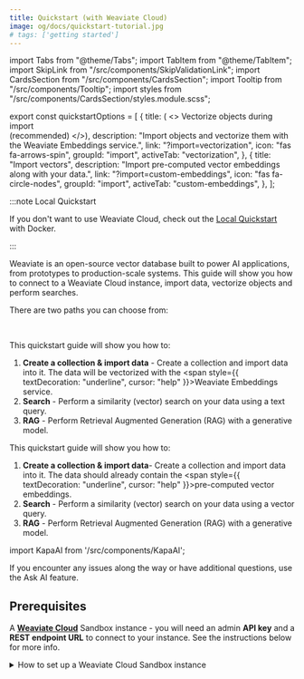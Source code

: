 ```yaml
---
title: Quickstart (with Weaviate Cloud)
image: og/docs/quickstart-tutorial.jpg
# tags: ['getting started']
---
```


import Tabs from "@theme/Tabs";
import TabItem from "@theme/TabItem";
import SkipLink from "/src/components/SkipValidationLink";
import CardsSection from "/src/components/CardsSection";
import Tooltip from "/src/components/Tooltip";
import styles from "/src/components/CardsSection/styles.module.scss";

export const quickstartOptions = [
  {
    title: ( <> Vectorize objects during import<br/>(recommended) </>),
    description:
      "Import objects and vectorize them with the Weaviate Embeddings service.",
    link: "?import=vectorization",
    icon: "fas fa-arrows-spin",
    groupId: "import",
    activeTab: "vectorization",
  },
  {
    title: "Import vectors",
    description: "Import pre-computed vector embeddings along with your data.",
    link: "?import=custom-embeddings",
    icon: "fas fa-circle-nodes",
    groupId: "import",
    activeTab: "custom-embeddings",
  },
];

:::note Local Quickstart

If you don't want to use Weaviate Cloud, check out the [Local Quickstart](local.md) with Docker.

:::

Weaviate is an open-source vector database built to power AI applications, from prototypes to production-scale systems. This guide will show you how to connect to a Weaviate Cloud instance, import data, vectorize objects and perform searches.

There are two paths you can choose from: 

<CardsSection items={quickstartOptions} className={styles.smallCards} />
<br/>

<Tabs groupId="import" queryString="import" className="hidden-tabs">
<TabItem value="vectorization" label="Vectorize objects during import">

This quickstart guide will show you how to:

1. **Create a collection & import data** - Create a collection and import data into it. The data will be vectorized with the <Tooltip content="Weaviate Embeddings is a managed embedding inference service for Weaviate Cloud users. It generates vector embeddings for your data and queries conveniently and directly from a Weaviate Cloud database instance." position="top"><span style={{ textDecoration: "underline", cursor: "help" }}>Weaviate Embeddings</span></Tooltip> service.
2. **Search** - Perform a similarity (vector) search on your data using a text query.
3. **RAG** - Perform Retrieval Augmented Generation (RAG) with a generative model.

</TabItem>
<TabItem value="custom-embeddings" label="Import vectors">

This quickstart guide will show you how to:

1. **Create a collection & import data**- Create a collection and import data into it. The data should already contain the <Tooltip content="Vector embeddings generated by an embedding model (from a provider like OpenAI, Anthropic, etc.)." position="top"><span style={{ textDecoration: "underline", cursor: "help" }}>pre-computed vector embeddings</span></Tooltip>.
2. **Search** - Perform a similarity (vector) search on your data using a vector query.
3. **RAG** - Perform Retrieval Augmented Generation (RAG) with a generative model.

</TabItem>
</Tabs>

import KapaAI from '/src/components/KapaAI';

If you encounter any issues along the way or have additional questions, use the <KapaAI>Ask AI</KapaAI> feature.

## Prerequisites

A **[Weaviate Cloud](https://console.weaviate.cloud/)** Sandbox instance - you will need an admin **API key** and a **REST endpoint URL** to connect to your instance. See the instructions below for more info.

<details>
<summary>How to set up a Weaviate Cloud Sandbox instance</summary>

Go to the [Weaviate Cloud console](https://console.weaviate.cloud) and create a free Sandbox instance as shown in the interactive example below.

<div
  style={{
    position: "relative",
    paddingBottom: "calc(54.10879629629629% + 50px)",
    height: 0,
  }}
>
  <iframe
    id="mk6l470aqk"
    src="https://app.guideflow.com/embed/mk6l470aqk"
    width="100%"
    height="100%"
    style={{ overflow: "hidden", position: "absolute", border: "none" }}
    scrolling="no"
    allow="clipboard-read; clipboard-write"
    webKitAllowFullScreen
    mozAllowFullScreen
    allowFullScreen
    allowTransparency="true"
  />
  <script
    src="https://app.guideflow.com/assets/opt.js"
    data-iframe-id="mk6l470aqk"
  ></script>
</div>

<br />

:::note

- Cluster provisioning typically takes 1-3 minutes.
- When the cluster is ready, Weaviate Cloud displays a checkmark (`✔️`) next to the cluster name.
- Note that Weaviate Cloud adds a random suffix to sandbox cluster names to ensure uniqueness.

:::

</details>

<details>
<summary>How to retrieve Weaviate Cloud credentials (`WEAVIATE_API_KEY` and `WEAVIATE_URL`)</summary>

After you create a Weaviate Cloud instance, you will need the:

- **REST Endpoint URL** and the
- **Administrator API Key**.

You can retrieve them both from the [WCD console](https://console.weaviate.cloud) as shown in the interactive example below.

<div
  style={{
    position: "relative",
    paddingBottom: "calc(54.10879629629629% + 50px)",
    height: 0,
  }}
>
  <iframe
    id="ok8l954sxr"
    src="https://app.guideflow.com/embed/ok8l954sxr"
    width="100%"
    height="100%"
    style={{ overflow: "hidden", position: "absolute", border: "none" }}
    scrolling="no"
    allow="clipboard-read; clipboard-write"
    webKitAllowFullScreen
    mozAllowFullScreen
    allowFullScreen
    allowTransparency="true"
  />
  <script
    src="https://app.guideflow.com/assets/opt.js"
    data-iframe-id="ok8l954sxr"
  ></script>
</div>

<br />

:::info REST vs gRPC endpoints

Weaviate supports both REST and gRPC protocols. For Weaviate Cloud deployments, you only need to provide the REST endpoint URL - the client will automatically configure gRPC.

:::

Once you have the **REST Endpoint URL** and the **admin API key**, you can connect to the Sandbox instance, and work with Weaviate.

</details>

---

## Install a client library

Follow the instructions below to install one of the official client libraries, available in [Python](../client-libraries/python/index.mdx), [JavaScript/TypeScript](../client-libraries/typescript/index.mdx), [Go](../client-libraries/go.md), and [Java](../client-libraries/java.md).

import CodeClientInstall from "/_includes/code/quickstart/clients.install.new.mdx";

<CodeClientInstall />

## Step 1: Create a collection & import data {#create-a-collection}

We can populate our database by first defining a <Tooltip content="A collection is a set of objects that share the same data structure, like a table in relational databases or a collection in NoSQL databases. A collection also includes additional configurations that define how the data objects are stored and indexed." position="top"><span style={{ textDecoration: "underline", cursor: "help" }}>collection</span></Tooltip> and then adding data. You can either **[vectorize each object during the import](?import=vectorization#create-a-collection)** (we will use the Weaviate Embeddings service to vectorize the data), or you can **[import pre-computed vector embeddings](?import=custom-embeddings#create-a-collection)**. 

<Tabs groupId="import" queryString="import">
<TabItem value="vectorization" label="Vectorize objects during import">

The following example creates a collection called `Movie` with the [Weaviate Embeddings](/weaviate/model-providers/weaviate/embeddings.md) service for vectorizing data during import and for querying. We will define the collection properties explicitly, but you can also use the [auto-schema](../config-refs/collections.mdx#auto-schema) feature to infer the data schema automatically. 

import CreateCollection from "/_includes/code/quickstart/quickstart.short.create_collection.mdx";

<CreateCollection />

</TabItem>
<TabItem value="custom-embeddings" label="Import vectors">

The following example creates a collection called `Movie` and imports pre-computed vectors along with the movie data. We will define the collection properties explicitly, but you can also use the [auto-schema](../config-refs/collections.mdx#auto-schema) feature to infer the data schema automatically. 

import CreateCollectionCustomVectors from "/_includes/code/quickstart/quickstart.short.import_vectors.create_collection.mdx";

<CreateCollectionCustomVectors />

</TabItem>
</Tabs>

## Step 2: Semantic (vector) search {#semantic-search}

<Tabs groupId="import" queryString="import" className="hidden-tabs">
<TabItem value="vectorization" label="Vectorize objects during import">

Semantic search finds results based on meaning. This is called `nearText` in Weaviate. The following example searches for 2 objects (_limit_) whose meaning is most similar to that of `sci-fi`.

import QueryNearText from "/_includes/code/quickstart/quickstart.short.query.neartext.mdx";

<QueryNearText />

</TabItem>
<TabItem value="custom-embeddings" label="Import vectors">

Semantic search finds results based on meaning. This is called `nearVector` in Weaviate. The following example searches for 2 objects (_limit_) whose vector is most similar to the query vector.

import QueryNearVectorImportVectors from "/_includes/code/quickstart/quickstart.short.import_vectors.query.nearvector.mdx";

<QueryNearVectorImportVectors />

</TabItem>
</Tabs>

<details>

<summary>Example response</summary>

```json
{
  "genre": "Science Fiction",
  "title": "The Matrix",
  "description": "A computer hacker learns about the true nature of reality and his role in the war against its controllers."
}
{
  "genre": "Fantasy",
  "title": "The Lord of the Rings: The Fellowship of the Ring",
  "description": "A meek Hobbit and his companions set out on a perilous journey to destroy a powerful ring and save Middle-earth."
}
```

</details>

:::tip Weaviate Agents

Try querying your Weaviate Cloud data using the [Query Agent](/agents/query/index.md). You simply provide a prompt/question in natural language, and the Query Agent takes care of all the needed steps to provide an answer.

:::

## Step 3: Retrieval augmented generation (RAG)

:::note Requirement: Claude API key
For Retrieval Augmented Generation (RAG) in this step, you will need a [Claude API key](https://console.anthropic.com/settings/keys). You can also use another generative [model provider](/weaviate/model-providers) instead.
:::

<Tabs groupId="import" queryString="import" className="hidden-tabs">
<TabItem value="vectorization" label="Vectorize objects during import">

Retrieval augmented generation (RAG), also called generative search, works by prompting a large language model (LLM) with a combination of a _user query_ and _data retrieved from a database_.

The following example combines the semantic search for the query `sci-fi` with a prompt to generate a tweet.

import QueryRAG from "/_includes/code/quickstart/quickstart.short.query.rag.mdx";

<QueryRAG />

</TabItem>
<TabItem value="custom-embeddings" label="Import vectors">

Retrieval augmented generation (RAG), also called generative search, works by prompting a large language model (LLM) with a combination of a _user query_ and _data retrieved from a database_.

The following example combines the vector similarity search with a prompt to generate a tweet.

import QueryRAGCustomVectors from "/_includes/code/quickstart/quickstart.short.import-vectors.query.rag.mdx";

<QueryRAG />

</TabItem>
</Tabs>

<details>

<summary>Example response</summary>

```json
🕶️ Unplug from the system & join Neo's journey 💊🐰

"The Matrix" will blow your mind 🤯 as reality unravels 🌀

Kung-fu, slow-mo & mind-bending sci-fi 🥋🕴️

Are you ready to see how deep the rabbit hole goes? 🔴🔵 #TheMatrix #WakeUp
```

</details>

## Next steps

We recommend you check out the following resources to continue learning about Weaviate.

export const nextStepsCardsData = [
  {
    title: "Quick tour of Weaviate",
    description: (
      <>
        Continue with the{" "}
        <span className={styles.highlight}>Quick tour tutorial</span> – an
        end-to-end guide that covers important topics like configuring
        collections, searches, etc.
      </>
    ),
    link: "/weaviate/tutorials/quick-tour-of-weaviate",
    icon: "fas fa-signs-post",
  },
  {
    title: "Weaviate Academy",
    description: (
      <>
        Check out <span className={styles.highlight}>Weaviate Academy</span> – a
        learning platform centered around AI-native development.
      </>
    ),
    link: "https://academy.weaviate.io/",
    icon: "fa-solid fa-graduation-cap",
  },
];

<CardsSection items={nextStepsCardsData} className={styles.smallCards} />
<br />

## Questions and feedback

import DocsFeedback from "/_includes/docs-feedback.mdx";

<DocsFeedback />
